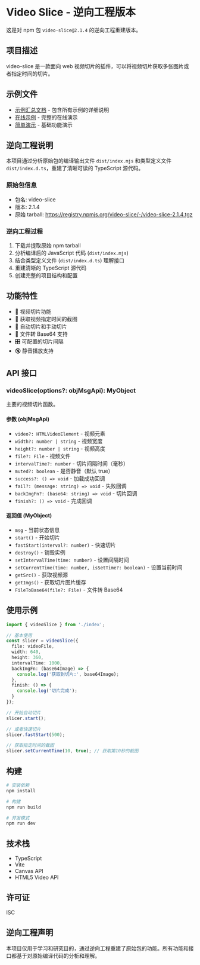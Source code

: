 # Video Slice - 逆向工程版本

这是对 npm 包 `video-slice@2.1.4` 的逆向工程重建版本。

## 项目描述

video-slice 是一款面向 web 视频切片的插件，可以将视频切片获取多张图片或者指定时间的切片。

## 示例文件

- [示例汇总文档](./EXAMPLES_SUMMARY.md) - 包含所有示例的详细说明
- [在线示例](https://eric-gitta-moore.github.io/video-slice/example/index.html) - 完整的在线演示
- [简单演示](https://eric-gitta-moore.github.io/video-slice/example/simple-demo.html) - 基础功能演示

## 逆向工程说明

本项目通过分析原始包的编译输出文件 `dist/index.mjs` 和类型定义文件 `dist/index.d.ts`，重建了清晰可读的 TypeScript 源代码。

### 原始包信息
- 包名: video-slice
- 版本: 2.1.4
- 原始 tarball: https://registry.npmjs.org/video-slice/-/video-slice-2.1.4.tgz

### 逆向工程过程
1. 下载并提取原始 npm tarball
2. 分析编译后的 JavaScript 代码 (`dist/index.mjs`)
3. 结合类型定义文件 (`dist/index.d.ts`) 理解接口
4. 重建清晰的 TypeScript 源代码
5. 创建完整的项目结构和配置

## 功能特性

- 🎥 视频切片功能
- 📸 获取视频指定时间的截图
- 🔄 自动切片和手动切片
- 📁 文件转 Base64 支持
- 🎛️ 可配置的切片间隔
- 🔇 静音播放支持

## API 接口

### videoSlice(options?: objMsgApi): MyObject

主要的视频切片函数。

#### 参数 (objMsgApi)
- `video?: HTMLVideoElement` - 视频元素
- `width?: number | string` - 视频宽度
- `height?: number | string` - 视频高度
- `file?: File` - 视频文件
- `intervalTime?: number` - 切片间隔时间（毫秒）
- `muted?: boolean` - 是否静音（默认 true）
- `success?: () => void` - 加载成功回调
- `fail?: (message: string) => void` - 失败回调
- `backImgFn?: (base64: string) => void` - 切片回调
- `finish?: () => void` - 完成回调

#### 返回值 (MyObject)
- `msg` - 当前状态信息
- `start()` - 开始切片
- `fastStart(interval?: number)` - 快速切片
- `destroy()` - 销毁实例
- `setIntervalTime(time: number)` - 设置间隔时间
- `setCurrentTime(time: number, isSetTime?: boolean)` - 设置当前时间
- `getSrc()` - 获取视频源
- `getImgs()` - 获取切片图片缓存
- `FileToBase64(file?: File)` - 文件转 Base64

## 使用示例

```typescript
import { videoSlice } from './index';

// 基本使用
const slicer = videoSlice({
  file: videoFile,
  width: 640,
  height: 360,
  intervalTime: 1000,
  backImgFn: (base64Image) => {
    console.log('获取到切片:', base64Image);
  },
  finish: () => {
    console.log('切片完成');
  }
});

// 开始自动切片
slicer.start();

// 或者快速切片
slicer.fastStart(500);

// 获取指定时间的截图
slicer.setCurrentTime(10, true); // 获取第10秒的截图
```

## 构建

```bash
# 安装依赖
npm install

# 构建
npm run build

# 开发模式
npm run dev
```

## 技术栈

- TypeScript
- Vite
- Canvas API
- HTML5 Video API

## 许可证

ISC

## 逆向工程声明

本项目仅用于学习和研究目的，通过逆向工程重建了原始包的功能。所有功能和接口都基于对原始编译代码的分析和理解。